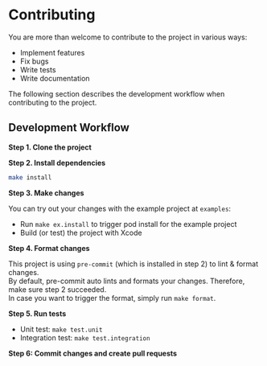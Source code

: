 # Contributing

You are more than welcome to contribute to the project in various ways:
- Implement features
- Fix bugs
- Write tests
- Write documentation

The following section describes the development workflow when contributing to the project.

## Development Workflow

**Step 1. Clone the project**

**Step 2. Install dependencies**

```sh
make install
```

**Step 3. Make changes**

You can try out your changes with the example project at `examples`:
- Run `make ex.install` to trigger pod install for the example project
- Build (or test) the project with Xcode

**Step 4. Format changes**

This project is using `pre-commit` (which is installed in step 2) to lint & format changes.\
By default, pre-commit auto lints and formats your changes. Therefore, make sure step 2 succeeded.\
In case you want to trigger the format, simply run `make format`.

**Step 5. Run tests**

- Unit test: `make test.unit`
- Integration test: `make test.integration`

**Step 6: Commit changes and create pull requests**
